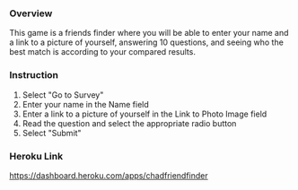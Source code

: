 ### Overview

This game is a friends finder where you will be able to enter your name and a link to a picture of yourself, answering 10 questions, and seeing who the best match is according to your compared results.

### Instruction


1. Select "Go to Survey"
2. Enter your name in the Name field
3. Enter a link to a picture of yourself in the Link to Photo Image field
4. Read the question and select the appropriate radio button
5. Select "Submit"

### Heroku Link
https://dashboard.heroku.com/apps/chadfriendfinder